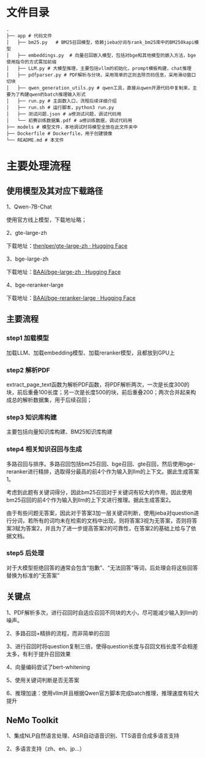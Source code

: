 # 文件目录

```
. 
├── app # 代码文件
│   ├── bm25.py   # BM25召回模型，依赖jieba分词与rank_bm25库中的BM250kapi模型
│   ├── embeddings.py  # 向量召回嵌入模型，包括对bge和其他模型的嵌入方法，bge使用指令的方式需加前缀
│   ├── LLM.py # 大模型推理，主要包括vllm的初始化，prompt模板构建，chat推理
│   ├── pdfparser.py # PDF解析与分块，采用简单的正则去除页码信息，采用滑动窗口切块
│   ├── qwen_generation_utils.py # qwen工具，直接从qwen开源代码中复制来，主要为了构建qwen的batch推理输入形式
│   ├── run.py # 主函数入口，流程后续详细介绍
│   ├── run.sh # 运行脚本，python3 run.py
│   ├── 测试问题.json # a榜测试问题，调试代码用
│   └── 初赛训练数据集.pdf # a榜训练数据，调试代码用
├── models # 模型文件，本地调试时将模型全放在此文件夹中
├── Dockerfile # Dockerfile，用于创建镜像
└── README.md # 本文件
```

# 主要处理流程

## 使用模型及其对应下载路径

1、Qwen-7B-Chat

使用官方线上模型，下载地址略；

2、gte-large-zh

下载地址：[thenlper/gte-large-zh · Hugging Face](https://huggingface.co/thenlper/gte-large-zh)

3、bge-large-zh

下载地址：[BAAI/bge-large-zh · Hugging Face](https://huggingface.co/BAAI/bge-large-zh)

4、bge-reranker-large

下载地址：[BAAI/bge-reranker-large · Hugging Face](https://huggingface.co/BAAI/bge-reranker-large)

## 主要流程

### step1 加载模型

加载LLM、加载embedding模型、加载reranker模型，且都放到GPU上

### step2 解析PDF

extract_page_text函数为解析PDF函数，将PDF解析两次，一次是长度300的块，前后重叠100长度；另一次是长度500的块，前后重叠200；两次合并起来构成总的解析数据集，用于后续召回；

### step3 知识库构建

主要包括向量知识库构建、BM25知识库构建

### step4 相关知识召回与生成

多路召回与排序。多路召回包括bm25召回、bge召回、gte召回，然后使用bge-reranker进行精排，选取得分最高的前4个作为输入到llm的上下文。据此生成答案1。

考虑到此题有关键词得分，因此bm25召回对于关键词有较大的作用，因此使用bm25召回的前4个作为输入到llm的上下文进行推理。据此生成答案2。

由于有些问题无答案，因此对于答案3加一层关键词判断，使用jieba对question进行分词，若所有的词均未在检索的文档中出现，则将答案3视为无答案，否则将答案3赋为答案2，并且为了进一步提高答案2的可靠性，在答案2的基础上给与了依据文档。

### step5 后处理

对于大模型拒绝回答的通常会包含“抱歉”、“无法回答”等词，后处理会将这些回答替换为标准的“无答案”

## 关键点

1、PDF解析多次，进行召回时自适应召回不同块的大小，尽可能减少输入到llm的噪声。

2、多路召回+精排的流程，而非简单的召回

3、进行召回时将question复制三倍，使得question长度与召回文档长度不会相差太多，有利于提升召回效果

4、向量编码尝试了bert-whitening

5、使用关键词判断是否无答案

6、推理加速：使用vllm并且根据Qwen官方脚本完成batch推理，推理速度有较大提升

## NeMo Toolkit

1、集成NLP自然语言处理、ASR自动语音识别、TTS语音合成多语言支持

2、多语言支持（zh、en、jp...）
